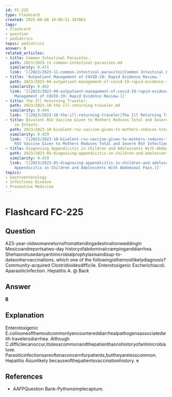 ```yaml
---
id: FC-225
type: Flashcard
created: 2025-08-08 10:00:51.387863
tags:
- Flashcard
- question
- pediatrics
topic: pediatrics
answer: B
related_articles:
- title: Common Intestinal Parasites.
  path: 2023/2023-11-common-intestinal-parasites.md
  similarity: 0.471
  link: '[[2023/2023-11-common-intestinal-parasites|Common Intestinal Parasites.]]'
- title: 'Outpatient Management of COVID-19: Rapid Evidence Review.'
  path: 2023/2023-04-outpatient-management-of-covid-19-rapid-evidence-review.md
  similarity: 0.462
  link: '[[2023/2023-04-outpatient-management-of-covid-19-rapid-evidence-review|Outpatient
    Management of COVID-19: Rapid Evidence Review.]]'
- title: The Ill Returning Traveler.
  path: 2023/2023-10-the-ill-returning-traveler.md
  similarity: 0.444
  link: '[[2023/2023-10-the-ill-returning-traveler|The Ill Returning Traveler.]]'
- title: Bivalent RSV Vaccine Given to Mothers Reduces Total and Severe RSV Infections
    in Infants.
  path: 2023/2023-10-bivalent-rsv-vaccine-given-to-mothers-reduces-total-and-seve.md
  similarity: 0.429
  link: '[[2023/2023-10-bivalent-rsv-vaccine-given-to-mothers-reduces-total-and-seve|Bivalent
    RSV Vaccine Given to Mothers Reduces Total and Severe RSV Infections in Infants.]]'
- title: Diagnosing Appendicitis in Children and Adolescents With Abdominal Pain.
  path: 2023/2023-03-diagnosing-appendicitis-in-children-and-adolescents-with-abd.md
  similarity: 0.429
  link: '[[2023/2023-03-diagnosing-appendicitis-in-children-and-adolescents-with-abd|Diagnosing
    Appendicitis in Children and Adolescents With Abdominal Pain.]]'
topics:
- Gastroenterology
- Infectious Disease
- Preventive Medicine
---
```


# Flashcard FC-225

## Question

A23-year-oldwomanreturnsfromattendingadestinationweddingin Mexicoandreportsatwo-day historyofabdominalcrampinganddiarrhea. Shehasnotusedanyantimicrobialprophylaxisandisup-to- dateonhervaccinations. which one of the followingisthemostlikelydiagnosis? Community-acquired Clostridioidesdifficile. Enterotoxigenic Escherichiacoli. Aparasiticinfection. Hepatitis A. @ Back

## Answer

**B**

## Explanation

Enterotoxigenic E.coliisoneofthemostcommonlyencountereddiarrhealpathogensassociatedwith travelersdiarrhea. Although C.difficilecanoccur,itislesscommonandthepatienthasnohistoryofantimicrobialuse. Parasiticinfectionsareoftenaconcernforpatients,buttheyarelesscommon. Hepatitis Aisunlikely becauseofthepatientsvaccinationhistory. e

## References

- AAFPQuestion Bank-Pythonsimplecapture.

